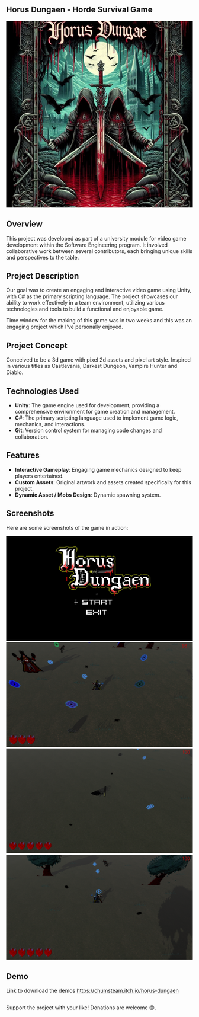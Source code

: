 ## Horus Dungaen - Horde Survival Game 
![HOrus Dungaen](https://github.com/JhoanGZ/Horus_Game/blob/main/Profile_Assets/Horus_Image)


## Overview

This project was developed as part of a university module for video game development within the Software Engineering program. 
It involved collaborative work between several contributors, each bringing unique skills and perspectives to the table.


## Project Description

Our goal was to create an engaging and interactive video game using Unity, with C# as the primary scripting language. 
The project showcases our ability to work effectively in a team environment, utilizing various technologies and tools to build a functional and enjoyable game.

Time window for the making of this game was in two weeks and this was an engaging project which I've personally enjoyed.


## Project Concept

Conceived to be a 3d game with pixel 2d assets and pixel art style. Inspired in various titles as Castlevania, Darkest Dungeon, Vampire Hunter and Diablo.


## Technologies Used

- **Unity**: The game engine used for development, providing a comprehensive environment for game creation and management.
- **C#**: The primary scripting language used to implement game logic, mechanics, and interactions.
- **Git**: Version control system for managing code changes and collaboration.

## Features

- **Interactive Gameplay**: Engaging game mechanics designed to keep players entertained.
- **Custom Assets**: Original artwork and assets created specifically for this project.
- **Dynamic Asset / Mobs Design**: Dynamic spawning system.

## Screenshots

Here are some screenshots of the game in action:

![Screenshot 1](https://github.com/JhoanGZ/Horus_Game/blob/main/Profile_Assets/Intro.jpg)
![Screenshot 2](https://github.com/JhoanGZ/Horus_Game/blob/main/Profile_Assets/eTXUwL.png)
![Screenshot 3](https://github.com/JhoanGZ/Horus_Game/blob/main/Profile_Assets/77SQEA.png)
![Screenshot 4](https://github.com/JhoanGZ/Horus_Game/blob/main/Profile_Assets/9f1iZz.png)

## Demo 

Link to download the demos
https://chumsteam.itch.io/horus-dungaen 

##
Support the project with your like!
Donations are welcome 😊.
